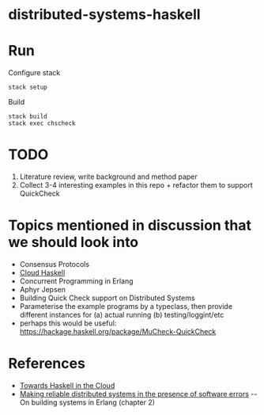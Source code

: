 # distributed-systems-haskell

# Run

Configure stack

```
stack setup
```

Build

```
stack build
stack exec chscheck
```

# TODO
1. Literature review, write background and method paper
2. Collect 3-4 interesting examples in this repo + refactor them to support
   QuickCheck


# Topics mentioned in discussion that we should look into
- Consensus Protocols
- [Cloud Haskell](http://haskell-distributed.github.io/)
- Concurrent Programming in Erlang
- Aphyr Jepsen
- Building Quick Check support on Distributed Systems
- Parameterise the example programs by a typeclass, then provide different instances for (a) actual running (b) testing/loggint/etc
- perhaps this would be useful: https://hackage.haskell.org/package/MuCheck-QuickCheck

# References
- [Towards Haskell in the Cloud](http://research.microsoft.com/en-us/um/people/simonpj/papers/parallel/remote.pdf)
- [Making reliable distributed systems in the presence of software errors](http://ftp.nsysu.edu.tw/FreeBSD/ports/distfiles/erlang/armstrong_thesis_2003.pdf) -- On building systems in Erlang (chapter 2)
